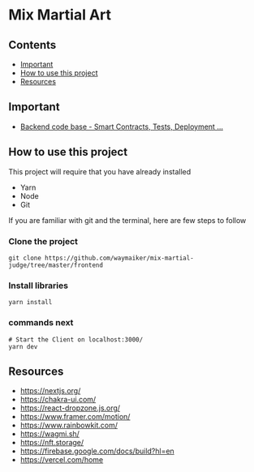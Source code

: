 # Mix Martial Art 

## Contents
- [Important](#important)
- [How to use this project](#how-to-use-this-project)
- [Resources](#resources)

## Important
- [Backend code base - Smart Contracts, Tests, Deployment ...](https://github.com/waymaiker/mix-martial-judge/tree/master/backend)

## How to use this project
This project will require that you have already installed
* Yarn
* Node
* Git

If you are familiar with git and the terminal, here are few steps to follow

### Clone the project
```shell
git clone https://github.com/waymaiker/mix-martial-judge/tree/master/frontend
```

### Install libraries
```shell
yarn install
```
### commands next
```shell
# Start the Client on localhost:3000/
yarn dev
```

## Resources

* https://nextjs.org/
* https://chakra-ui.com/
* https://react-dropzone.js.org/
* https://www.framer.com/motion/
* https://www.rainbowkit.com/
* https://wagmi.sh/
* https://nft.storage/
* https://firebase.google.com/docs/build?hl=en
* https://vercel.com/home


